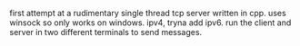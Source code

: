 first attempt at a rudimentary single thread tcp server written in cpp. uses winsock so only works on windows. ipv4, tryna add ipv6. 
run the client and server in two different terminals to send messages.
